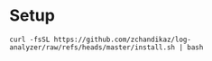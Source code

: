 # Setup

```shell
curl -fsSL https://github.com/zchandikaz/log-analyzer/raw/refs/heads/master/install.sh | bash
```





